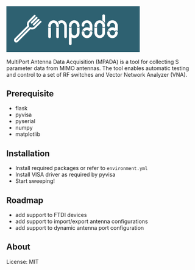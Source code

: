 
<img src="static/img/cover.png" alt="MPADA" class="center" width="350">

MultiPort Antenna Data Acquisition (MPADA) is a tool for collecting S parameter data from MIMO antennas.
The tool enables automatic testing and control to a set of RF switches and Vector Network Analyzer (VNA).

## Prerequisite

- flask
- pyvisa
- pyserial
- numpy
- matplotlib

## Installation

- Install required packages or refer to `environment.yml`
- Install VISA driver as required by pyvisa
- Start sweeping!

## Roadmap 

- add support to FTDI devices
- add support to import/export antenna configurations
- add support to dynamic antenna port configuration

## About

License: MIT